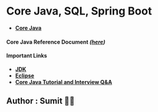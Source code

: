 # Core Java, SQL, Spring Boot

* **[Core Java](https://github.com/snjava/FSD-240423/tree/main/code/corejava)**
#### Core Java Reference Document _([here](https://github.com/snjava/FSD-240423/blob/main/docs/CoreJava.docx))_


#### Important Links

* **[JDK](https://www.oracle.com/java/technologies/downloads/)**
* **[Eclipse](https://www.eclipse.org/downloads/download.php?file=/technology/epp/downloads/release/2022-12/R/eclipse-jee-2022-12-R-win32-x86_64.zip)**
* **[Core Java Tutorial and Interview Q&A](https://javainbeats.com/#/)**

## Author : Sumit :technologist:
